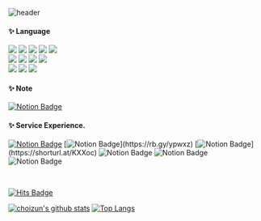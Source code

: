 <div align="left"> 

![header](https://capsule-render.vercel.app/api?type=waving&height=200&color=f1f1f1&text=Well%20Begun%20is%20Half%20Done.&fontSize=30&fontAlignY=30)

#### ✨ Language
<img src="https://img.shields.io/badge/KOTLIN-7F52FF?style=for-the-badge&logo=Kotlin&logoColor=white">
<img src="https://img.shields.io/badge/Jetpack-Compose-blue?style=for-the-badge&logo=Kotlin&logoColor=white">
<img src="https://img.shields.io/badge/JAVA-007396?style=for-the-badge&logo=Java&logoColor=white">
<img src="https://img.shields.io/badge/SWIFT-F05138?style=for-the-badge&logo=Swift&logoColor=white">
<img src="https://img.shields.io/badge/SwiftUI-524520?style=for-the-badge&logo=Swift&logoColor=white">
<br>
<img src="https://img.shields.io/badge/Javascript-F7DF1E?style=for-the-badge&logo=Javascript&logoColor=white">
<img src="https://img.shields.io/badge/HTML5-E34F26?style=for-the-badge&logo=HTML5&logoColor=white">
<img src="https://img.shields.io/badge/CSS3-1572B6?style=for-the-badge&logo=Css3&logoColor=white">
<img src="https://img.shields.io/badge/React-61DAFB?style=for-the-badge&logo=React&logoColor=white">
<br>
<img src="https://img.shields.io/badge/Node.js-339933?style=for-the-badge&logo=Node.js&logoColor=white">
<img src="https://img.shields.io/badge/MySQL-4479A1?style=for-the-badge&logo=MySQL&logoColor=white">
<img src="https://img.shields.io/badge/aws-F80000?style=for-the-badge&logo=Amazon aws&logoColor=white">
<br/>

#### ✨ Note
[![Notion Badge](https://img.shields.io/badge/-Notion-92a8d1?logo=notion&logoColor=white&link=https://rb.gy/bqquc)](https://rb.gy/bqquc)

#### ✨ Service Experience.
[![Notion Badge](https://img.shields.io/badge/TimeMate-FD415E?logo=googleplay&logoColor=white&link=https://shorturl.at/NaYvt)](https://shorturl.at/NaYvt)
[![Notion Badge](https://img.shields.io/badge/에구머니(1.57천)-0D96F6?logo=googleplay&logoColor=white&link=https://rb.gy/ypwxz)](https://rb.gy/ypwxz)
[![Notion Badge](https://img.shields.io/badge/GodChoice(3.24천)-ECD53F?logo=googleplay&logoColor=white&link=https://shorturl.at/KXXoc)](https://shorturl.at/KXXoc)
![Notion Badge](https://img.shields.io/badge/GodChoice-ECD53F?logo=appstore&logoColor=white)
![Notion Badge](https://img.shields.io/badge/FindLaw(6.66천)-83B81A?logo=googleplay&logoColor=white)
![Notion Badge](https://img.shields.io/badge/FindLaw-83B81A?logo=appstore&logoColor=white)

<br/>

[![Hits Badge](https://hits.seeyoufarm.com/api/count/incr/badge.svg?url=https%3A%2F%2Fgithub.com%2Fruna2012&count_bg=%23F7CAC9&title_bg=%2392A8D1&icon=swift.svg&icon_color=%23F7CAC9&title=hits&edge_flat=false)](https://hits.seeyoufarm.com)

[![choizun's github stats](https://github-readme-stats-sigma-five.vercel.app/api?username=runa2012&count_private=true&custom_title=Choizun's&nbsp;github&nbsp;👀&theme=dracula)](https://github.com/anuraghazra/github-readme-stats)
[![Top Langs](https://github-readme-stats.vercel.app/api/top-langs/?username=runa2012&layout=compact&custom_title=My&nbsp;Language&nbsp;⌨️&theme=dracula)](https://github.com/anuraghazra/github-readme-stats)
